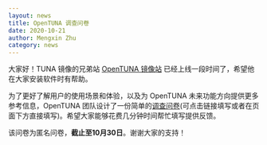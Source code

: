 ```yaml
---
layout: news
title: OpenTUNA 调查问卷
date: 2020-10-21
author: Mengxin Zhu
category: news
---
```


大家好！TUNA 镜像的兄弟站 [OpenTUNA 镜像站](https://opentuna.cn) 已经上线一段时间了，希望他在大家安装软件时有帮助。

为了更好了解用户的使用场景和体验，以及为 OpenTUNA 未来功能方向提供更多参考信息，OpenTUNA 团队设计了一份简单的[调查问卷](https://jinshuju.net/f/To1oEA?x_field_1=tuna)(可点击链接填写或者在页面下方直接填写)。希望大家能够花费几分钟时间帮忙填写提供反馈。

该问卷为匿名问卷，**截止至10月30日**。谢谢大家的支持！

<script src="https://jinshuju.net/f/To1oEA/embedded.js?inner_redirect=false&banner=show&background=white&height=2893"></script>
